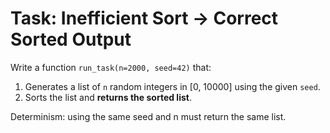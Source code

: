 # Task: Inefficient Sort → Correct Sorted Output

Write a function `run_task(n=2000, seed=42)` that:
1) Generates a list of `n` random integers in [0, 10000] using the given `seed`.
2) Sorts the list and **returns the sorted list**.

Determinism: using the same seed and n must return the same list.
